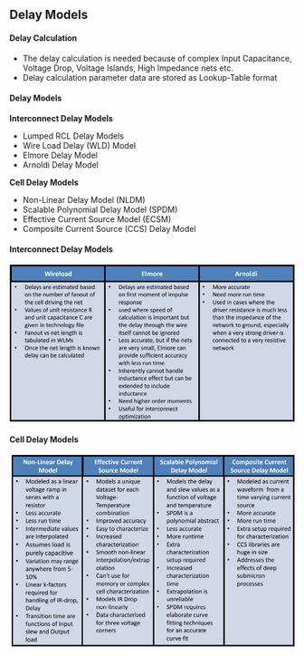 ## Delay Models

#### Delay Calculation

- The delay calculation is needed because of complex Input Capacitance, Voltage Drop, Voltage Islands, High Impedance nets etc.
- Delay calculation parameter data are stored as Lookup-Table format

#### Delay Models

**Interconnect Delay Models**

- Lumped RCL Delay Models
- Wire Load Delay (WLD) Model
- Elmore Delay Model
- Arnoldi Delay Model

**Cell Delay Models**

- Non-Linear Delay Model (NLDM)
- Scalable Polynomial Delay Model (SPDM)
- Effective Current Source Model (ECSM)
- Composite Current Source (CCS) Delay Model

#### Interconnect Delay Models

![delay model](docs/IC/50-数字EDA/attachments/Delay%20Models/interconnect.JPG)



#### Cell Delay Models

![cell delay model](docs/IC/50-数字EDA/attachments/Delay%20Models/cell.JPG)